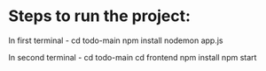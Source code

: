 # Steps to run the project:

In first terminal - 
cd todo-main
npm install
nodemon app.js

In second terminal - 
cd todo-main
cd frontend
npm install
npm start






